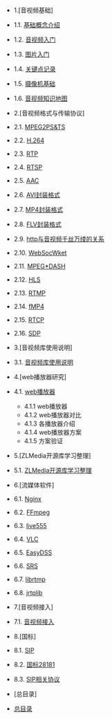 * 1.[音视频基础]
 * 1.1. [基础概念介绍](1.1基础概念介绍.md)
 * 1.2. [音视频入门](1.2音视频入门.md)
 * 1.3. [图片入门](1.3图片入门.md)
 * 1.4. [关键点记录](1.4关键点记录.md)
 * 1.5. [摄像机基础](1.5摄像机基础.md)
 * 1.6. [音视频知识地图](1.6音视频知识地图.md)

* 2.[音视频格式与传输协议]
 * 2.1. [MPEG2PS&TS](2.1MPEG2PS&TS.md)
 * 2.2. [H.264](2.2H.264.md)
 * 2.3. [RTP](2.3RTP.md)
 * 2.4. [RTSP](2.4RTSP.md)
 * 2.5. [AAC](2.5AAC.md)
 * 2.6. [AVI封装格式](2.6AVI封装格式.md)
 * 2.7. [MP4封装格式](2.7MP4封装格式.md)
 * 2.8. [FLV封装格式](2.8FSLV封装格式.md)
 * 2.9. [http与音视频千丝万缕的关系](2.9http与音视频千丝万缕的关系.md)
 * 2.10. [WebSocWket](2.10websocket.md)
 * 2.11. [MPEG*DASH](2.11MPEG*DASH.md)
 * 2.12. [HLS](2.12HLS.md)
 * 2.13. [RTMP](2.13RTMP.md)
 * 2.14. [fMP4](2.14fMP4.md)
 * 2.15. [RTCP](2.15RTCP.md)
 * 2.16. [SDP](2.16SDP.md)
 

* 3.[音视频库使用说明]
 * 3.1. [音视频库使用说明](3.1音视频库使用说明.md)

* 4.[web播放器研究]
 * 4.1. [web播放器](4.1web播放器.md)  
   * 4.1.1 web播放器  
   * 4.1.2 web播放器对比  
   * 4.1.3 各播放器介绍  
   * 4.1.4 web播放器方案  
   * 4.1.5 方案验证  
      
* 5.[ZLMedia开源库学习整理]
 * 5.1. [ZLMedia开源库学习整理](5.1ZLMedia开源库学习整理.md)

* 6.[流媒体软件]
 * 6.1. [Nginx](6.1Nginx.md)
 * 6.2. [FFmpeg](6.2FFmpeg.md)
 * 6.3. [live555](6.3live555.md)
 * 6.4. [VLC](6.4VLC.md)
 * 6.5. [EasyDSS]( 6.5EasyDSS.md)
 * 6.6. [SRS](6.6SRS.md)
 * 6.7. [librtmp](6.7librtmp.md)
 * 6.8. [jrtplib](6.8jrtplib.md)
 
* 7.[音视频接入]
 * 7.1. [音视频接入](7.1音视频接入.md)

* 8.[国标]
 * 8.1. [SIP](8.1SIP.md)
 * 8.2. [国标28181](8.2国标28181.md) 
 * 8.3. [SIP相关协议](8.3SIP相关协议.md) 


* [总目录]
 * [总目录](../总目录.md)